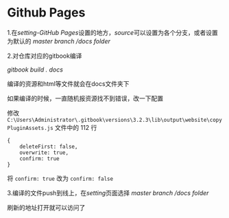 # Github Pages

1.在*setting-GitHub Pages*设置的地方，*source*可以设置为各个分支，或者设置为默认的 *master branch /docs folder* 

2.对仓库对应的gitbook编译

*gitbook build . docs*

编译的资源和html等文件就会在docs文件夹下

如果编译的时候，一直随机报资源找不到错误，改一下配置

 修改 `C:\Users\Administrator\.gitbook\versions\3.2.3\lib\output\website\copyPluginAssets.js` 文件中的 112 行 

```
{
	deleteFirst: false,
	overwrite: true,
	confirm: true
}
```

 将 `confirm: true` 改为 `confirm: false` 

3.编译的文件push到线上，在*setting*页面选择 *master branch /docs folder* 

刷新的地址打开就可以访问了